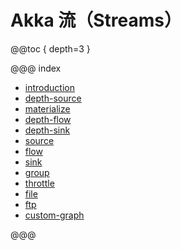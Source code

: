 # Akka 流（Streams）

@@toc { depth=3 }

@@@ index

* [introduction](introduction.md)
* [depth-source](depth-source.md)
* [materialize](materialize.md)
* [depth-flow](depth-flow.md)
* [depth-sink](depth-sink.md)
* [source](source.md)
* [flow](flow.md)
* [sink](sink.md)
* [group](group.md)
* [throttle](throttle.md)
* [file](file.md)
* [ftp](ftp.md)
* [custom-graph](custom-graph.md)

@@@
